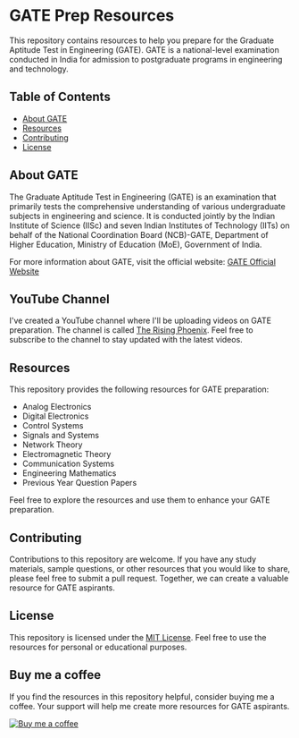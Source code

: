 # GATE Prep Resources

This repository contains resources to help you prepare for the Graduate Aptitude Test in Engineering (GATE). GATE is a national-level examination conducted in India for admission to postgraduate programs in engineering and technology.

## Table of Contents

- [About GATE](#about-gate)
- [Resources](#resources)
- [Contributing](#contributing)
- [License](#license)

## About GATE

The Graduate Aptitude Test in Engineering (GATE) is an examination that primarily tests the comprehensive understanding of various undergraduate subjects in engineering and science. It is conducted jointly by the Indian Institute of Science (IISc) and seven Indian Institutes of Technology (IITs) on behalf of the National Coordination Board (NCB)-GATE, Department of Higher Education, Ministry of Education (MoE), Government of India.

For more information about GATE, visit the official website: [GATE Official Website](https://gate.iitb.ac.in/)

## YouTube Channel
I've created a YouTube channel where I'll be uploading videos on GATE preparation. The channel is called [The Rising Phoenix](https://www.youtube.com/@PHOENIXTRIXS). Feel free to subscribe to the channel to stay updated with the latest videos.


## Resources

This repository provides the following resources for GATE preparation:

- Analog Electronics
- Digital Electronics
- Control Systems
- Signals and Systems
- Network Theory
- Electromagnetic Theory
- Communication Systems
- Engineering Mathematics
- Previous Year Question Papers

Feel free to explore the resources and use them to enhance your GATE preparation.

## Contributing

Contributions to this repository are welcome. If you have any study materials, sample questions, or other resources that you would like to share, please feel free to submit a pull request. Together, we can create a valuable resource for GATE aspirants.

## License

This repository is licensed under the [MIT License](./LICENSE). Feel free to use the resources for personal or educational purposes.

## Buy me a coffee
If you find the resources in this repository helpful, consider buying me a coffee. Your support will help me create more resources for GATE aspirants.

[![Buy me a coffee](https://www.buymeacoffee.com/assets/img/custom_images/orange_img.png)](https://www.buymeacoffee.com/risingpheonix)


